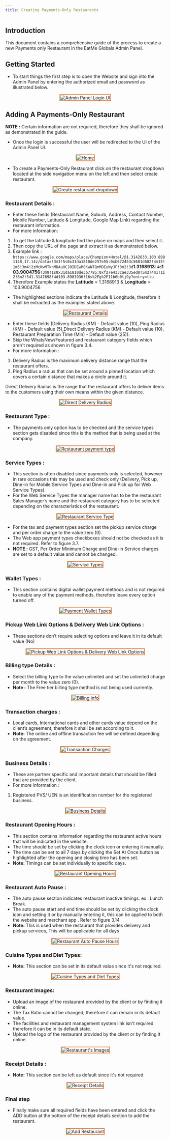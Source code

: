 ```yaml
---
title: Creating Payments-Only Restaurants
---
```

## Introduction

This document contains a comprehensive guide of the process to create a new Payments only Restaurant in the EatMe Globals Admin Panel.

## Getting Started

* To start things the first step is to open the Website and sign into the Admin Panel by entering the authorized email and password as illustrated below.

<div style="text-align: center;">
  <img src="/img/login-custom-.png" alt="Admin Panel Login UI" style="border: 2px solid #E27A39;" />
</div>



## Adding A Payments-Only Restaurant

**NOTE :** Certain information are not required, therefore they shall be ignored as demonstrated in the guide.

* Once the login is successful the user will be redirected to the UI of the Admin Panel UI.

<div style="text-align: center;">
  
<img src="/img/home-custom-.png" alt="Home" style="border: 2px solid #E27A39;" />
</div>

* To create a Payments-Only Restaurant click on the restaurant dropdown located at the side navigation menu on the left and then select create restaurant.

<div style="text-align: center;">
  <img src="/img/create-restaurant-custom-.png" alt="Create restaurant dropdown" style="border: 2px solid #E27A39;" />
</div>


### Restaurant Details :

* Enter these fields (Restaurant Name, Suburb, Address, Contact Number, Mobile Number, Latitude & Longitude, Google Map Link) regarding the restaurant information.
* For more information:

1. To get the latitude & longitude find the place on maps and then select it..
2. Then copy the URL of the page and extract it as demonstrated below.
3. Example link : `https://www.google.com/maps/place/Champion+Hotel/@1.3142633,103.8981148,17.14z/data=!3m1!5s0x31da1810de257e55:0xb672453c5681d682!4m15!1m5!3m4!2zMcKwMTknMDAuOCJOIDEwM8KwNTQnMDEuNyJF!8m2!3d`**1.3168913**`!4d`**103.9004756**`!3m8!1s0x31da1810de3b7785:0xf27e433cae335ed0!5m2!4m1!1i2!8m2!3d1.3147698!4d103.8983936!16s%2Fg%2F11b6b0tj9y?entry=ttu`
4. Therefore Example states the **Latitude** = 1.3168913 & **Longitude** = 103.9004756

* The highlighted sections indicate the Latitude & Longitude, therefore it shall be extracted as the examples stated above.

<div style="text-align: center;">
  <img src="/img/restaurant-details-custom-.png" alt="Restaurant Details" style="border: 2px solid #E27A39;" />
</div>


* Enter these fields (Delivery Radius (KM) - Default value (10), Ping Radius (KM) - Default value (5),Direct Delivery Radius (KM) - Default value (10), Restaurant Preparation Time (Min) - Default value (25)).
* Skip the WhatsNew/Featured and restaurant category fields which aren't required as shown in figure 3.4.
* For more information : 

1. Delivery Radius is the maximum delivery distance range that the restaurant offers.
2. Ping Radius a radius that can be set around a pinned location which covers a certain distance that makes a circle around it.

Direct Delivery Radius is the range that the restaurant offers to deliver items to the customers using their own means within the given distance.

<div style="text-align: center;">
  <img src="/img/delivery-ranges-custom-.png" alt="Direct Delivery Radius" style="border: 2px solid #E27A39;" />
</div>


### Restaurant Type :

* The payments only option has to be checked and the service types section gets disabled since this is the method that is being used at the company.

<div style="text-align: center;">
  <img src="/img/restaurant-type-custom-.png" alt="Restaurant payment type" style="border: 2px solid #E27A39;" />
</div>


### Service Types :

* This section is often disabled since payments only is selected, however in rare occasions this may be used and check only (Delivery, Pick up, Dine-in for Mobile Service Types and Dine-in and Pick up for Web Service Types).
* For the Web Service Types the manager name has to be the restaurant Sales Manager’s name and the restaurant category has to be selected depending on the characteristics of the restaurant.

<div style="text-align: center;">
  <img src="/img/restaurant-type-service-types-custom-.png" alt="Restaurant Service Type" style="border: 2px solid #E27A39;" />
</div>


* For the tax and payment types section set the pickup service charge and per order charge to the value zero (0).
* The Web app payment types checkboxes should not be checked as it is not required. Refer to figure 3.7.
* **NOTE :** GST, Per Order Minimum Charge and Dine-in Service charges are set to a default value and cannot be changed.

<div style="text-align: center;">
  <img src="/img/web-service-types-custom-.png" alt="Service Types" style="border: 2px solid #E27A39;" />
</div>


### Wallet Types :

* This section contains digital wallet payment methods and is not required to enable any of the payment methods, therefore leave every option turned off.

<div style="text-align: center;">
  <img src="/img/wallet-charges-custom-.png" alt="Payment Wallet Types" style="border: 2px solid #E27A39;" />
</div>


### Pickup Web Link Options & Delivery Web Link Options :

* These sections don’t require selecting options and leave it in its default value (No)

<div style="text-align: center;">
  <img src="/img/restaurant-pickup-web-link-options-delivery-web-link-options-custom-.png" alt="Pickup Web Link Options & Delivery Web Link Options" style="border: 2px solid #E27A39;" />
</div>



### Billing type Details :

* Select the billing type to the value unlimited and set the unlimited charge per month to the value zero (0).
* **Note :** The Free tier billing type method is not being used currently.

<div style="text-align: center;">
  <img src="/img/billing-type-custom-.png" alt="Billing info" style="border: 2px solid #E27A39;" />
</div>



### Transaction charges :

* Local cards, International cards and other cards value depend on the client’s agreement, therefore it shall be set according to it. 
* **Note:** The online and offline transaction fee will be defined depending on the agreement.

<div style="text-align: center;">
  <img src="/img/transaction-charges-custom-.png" alt="Transaction Charges" style="border: 2px solid #E27A39;" />
</div>



### Business Details :

* These are partner specific and important details that should be filled that are provided by the client. 
* For more information : 

1. Registered PVS/ UEN is an identification number for the registered business.

<div style="text-align: center;">
  <img src="/img/business-details-custom-.png" alt="Business Details" style="border: 2px solid #E27A39;" />
</div>



### Restaurant Opening Hours :

* This section contains information regarding the restaurant active hours that will be indicated in the website.
* The time should be set by clicking the clock icon or entering it manually.
* The time can be set to all 7 days by clicking the Set At Once button as highlighted after the opening and closing time has been set.
* **Note:** Timings can be set individually to specific days.

<div style="text-align: center;">
  <img src="/img/opening-hours-custom-.png" alt="Restaurant Opening Hours" style="border: 2px solid #E27A39;" />
</div>



### Restaurant Auto Pause :

* The auto pause section indicates restaurant inactive timings. ex : Lunch Break.
* The auto pause start and end time should be set by clicking the clock icon and setting it or by manually entering it, this can be applied to both the website and merchant app . Refer to figure 3.14
* **Note:** This is used when the restaurant that provides delivery and pickup services, This will be applicable for all days

<div style="text-align: center;">
  <img src="/img/auto-pause-custom-.png" alt="Restaurant Auto Pause Hours" style="border: 2px solid #E27A39;" />
</div>



### Cuisine Types and Diet Types:

* **Note:** This section can be set in its default value  since it's not required.

<div style="text-align: center;">
  <img src="/img/food-and-diet-types-custom-.png" alt="Cuisine Types and Diet Types" style="border: 2px solid #E27A39;" />
</div>



### Restaurant Images:

* Upload an image of the restaurant provided by the client or by finding it online.
* The Tax Ratio cannot be changed, therefore it can remain in its default value.
* The facilities and restaurant management system link isn't required therefore it can be in its default state.
* Upload the logo of the restaurant provided by the client or by finding it online.

<div style="text-align: center;">
 <img src="/img/restaurant-images-custom-.png" alt="Restaurant's Images" style="border: 2px solid #E27A39;" /> 
</div>



### Receipt Details :

* **Note:** This section can be left as default since it's not required.

<div style="text-align: center;">
  <img src="/img/receipt-details-custom-.png" alt="Receipt Details" style="border: 2px solid #E27A39;" />
</div>



### Final step

* Finally make sure all required fields have been entered and click the ADD button at the bottom of the receipt details section to add the restaurant.

<div style="text-align: center;">
  <img src="/img/add-restaurant-custom-.png" alt="Add Restaurant" style="border: 2px solid #E27A39;" />
</div>

